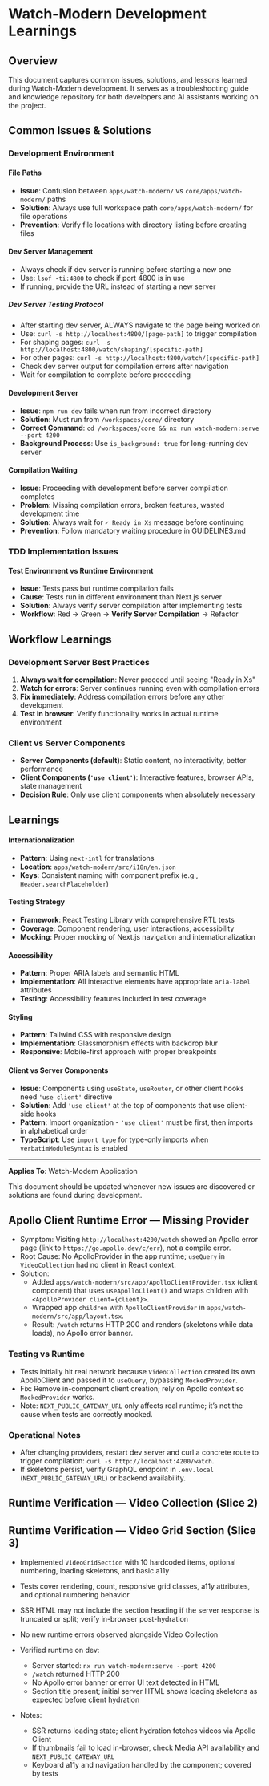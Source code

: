 # Watch-Modern Development Learnings

## Overview

This document captures common issues, solutions, and lessons learned during Watch-Modern development. It serves as a troubleshooting guide and knowledge repository for both developers and AI assistants working on the project.

## Common Issues & Solutions

### Development Environment

#### **File Paths**
- **Issue**: Confusion between `apps/watch-modern/` vs `core/apps/watch-modern/` paths
- **Solution**: Always use full workspace path `core/apps/watch-modern/` for file operations
- **Prevention**: Verify file locations with directory listing before creating files

#### Dev Server Management
- Always check if dev server is running before starting a new one
- Use: `lsof -ti:4800` to check if port 4800 is in use
- If running, provide the URL instead of starting a new server


##### Dev Server Testing Protocol
- After starting dev server, ALWAYS navigate to the page being worked on
- Use: `curl -s http://localhost:4800/[page-path]` to trigger compilation
- For shaping pages: `curl -s http://localhost:4800/watch/shaping/[specific-path]`
- For other pages: `curl -s http://localhost:4800/watch/[specific-path]`
- Check dev server output for compilation errors after navigation
- Wait for compilation to complete before proceeding

#### **Development Server**
- **Issue**: `npm run dev` fails when run from incorrect directory
- **Solution**: Must run from `/workspaces/core/` directory
- **Correct Command**: `cd /workspaces/core && nx run watch-modern:serve --port 4200`
- **Background Process**: Use `is_background: true` for long-running dev server

#### **Compilation Waiting**
- **Issue**: Proceeding with development before server compilation completes
- **Problem**: Missing compilation errors, broken features, wasted development time
- **Solution**: Always wait for `✓ Ready in Xs` message before continuing
- **Prevention**: Follow mandatory waiting procedure in GUIDELINES.md



### TDD Implementation Issues

#### **Test Environment vs Runtime Environment**
- **Issue**: Tests pass but runtime compilation fails
- **Cause**: Tests run in different environment than Next.js server
- **Solution**: Always verify server compilation after implementing tests
- **Workflow**: Red → Green → **Verify Server Compilation** → Refactor

## Workflow Learnings

### Development Server Best Practices

1. **Always wait for compilation**: Never proceed until seeing "Ready in Xs"
2. **Watch for errors**: Server continues running even with compilation errors
3. **Fix immediately**: Address compilation errors before any other development
4. **Test in browser**: Verify functionality works in actual runtime environment

### Client vs Server Components

- **Server Components (default)**: Static content, no interactivity, better performance
- **Client Components (`'use client'`)**: Interactive features, browser APIs, state management
- **Decision Rule**: Only use client components when absolutely necessary

## Learnings 

#### **Internationalization**
- **Pattern**: Using `next-intl` for translations
- **Location**: `apps/watch-modern/src/i18n/en.json`
- **Keys**: Consistent naming with component prefix (e.g., `Header.searchPlaceholder`)

#### **Testing Strategy**
- **Framework**: React Testing Library with comprehensive RTL tests
- **Coverage**: Component rendering, user interactions, accessibility
- **Mocking**: Proper mocking of Next.js navigation and internationalization

#### **Accessibility**
- **Pattern**: Proper ARIA labels and semantic HTML
- **Implementation**: All interactive elements have appropriate `aria-label` attributes
- **Testing**: Accessibility features included in test coverage

#### **Styling**
- **Pattern**: Tailwind CSS with responsive design
- **Implementation**: Glassmorphism effects with backdrop blur
- **Responsive**: Mobile-first approach with proper breakpoints

#### **Client vs Server Components**
- **Issue**: Components using `useState`, `useRouter`, or other client hooks need `'use client'` directive
- **Solution**: Add `'use client'` at the top of components that use client-side hooks
- **Pattern**: Import organization - `'use client'` must be first, then imports in alphabetical order
- **TypeScript**: Use `import type` for type-only imports when `verbatimModuleSyntax` is enabled

---
**Applies To**: Watch-Modern Application

This document should be updated whenever new issues are discovered or solutions are found during development. 

## Apollo Client Runtime Error — Missing Provider

- Symptom: Visiting `http://localhost:4200/watch` showed an Apollo error page (link to `https://go.apollo.dev/c/err`), not a compile error.
- Root Cause: No ApolloProvider in the app runtime; `useQuery` in `VideoCollection` had no client in React context.
- Solution:
  - Added `apps/watch-modern/src/app/ApolloClientProvider.tsx` (client component) that uses `useApolloClient()` and wraps children with `<ApolloProvider client={client}>`.
  - Wrapped app `children` with `ApolloClientProvider` in `apps/watch-modern/src/app/layout.tsx`.
  - Result: `/watch` returns HTTP 200 and renders (skeletons while data loads), no Apollo error banner.

### Testing vs Runtime
- Tests initially hit real network because `VideoCollection` created its own ApolloClient and passed it to `useQuery`, bypassing `MockedProvider`.
- Fix: Remove in-component client creation; rely on Apollo context so `MockedProvider` works.
- Note: `NEXT_PUBLIC_GATEWAY_URL` only affects real runtime; it’s not the cause when tests are correctly mocked.

### Operational Notes
- After changing providers, restart dev server and curl a concrete route to trigger compilation: `curl -s http://localhost:4200/watch`.
- If skeletons persist, verify GraphQL endpoint in `.env.local` (`NEXT_PUBLIC_GATEWAY_URL`) or backend availability. 

## Runtime Verification — Video Collection (Slice 2)

## Runtime Verification — Video Grid Section (Slice 3)

- Implemented `VideoGridSection` with 10 hardcoded items, optional numbering, loading skeletons, and basic a11y
- Tests cover rendering, count, responsive grid classes, a11y attributes, and optional numbering behavior
- SSR HTML may not include the section heading if the server response is truncated or split; verify in-browser post-hydration
- No new runtime errors observed alongside Video Collection

- Verified runtime on dev:
  - Server started: `nx run watch-modern:serve --port 4200`
  - `/watch` returned HTTP 200
  - No Apollo error banner or error UI text detected in HTML
  - Section title present; initial server HTML shows loading skeletons as expected before client hydration
- Notes:
  - SSR returns loading state; client hydration fetches videos via Apollo Client
  - If thumbnails fail to load in-browser, check Media API availability and `NEXT_PUBLIC_GATEWAY_URL`
  - Keyboard a11y and navigation handled by the component; covered by tests